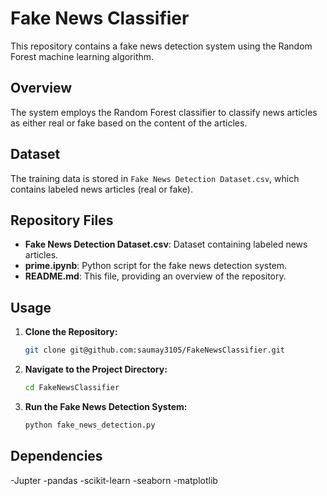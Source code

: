 # Fake News Classifier

This repository contains a fake news detection system using the Random Forest machine learning algorithm.

## Overview

The system employs the Random Forest classifier to classify news articles as either real or fake based on the content of the articles.

## Dataset

The training data is stored in `Fake News Detection Dataset.csv`, which contains labeled news articles (real or fake).

## Repository Files

- **Fake News Detection Dataset.csv**: Dataset containing labeled news articles.
- **prime.ipynb**: Python script for the fake news detection system.
- **README.md**: This file, providing an overview of the repository.

## Usage

1. **Clone the Repository:**
   ```bash
   git clone git@github.com:saumay3105/FakeNewsClassifier.git
2. **Navigate to the Project Directory:**
   ```bash
   cd FakeNewsClassifier
3. **Run the Fake News Detection System:**
   ```bash
   python fake_news_detection.py
## Dependencies
-Jupter
-pandas
-scikit-learn 
-seaborn
-matplotlib
